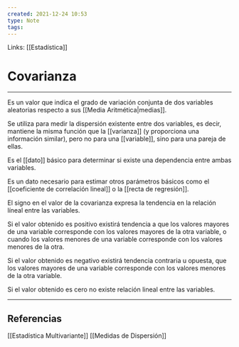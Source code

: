 ```yaml
---
created: 2021-12-24 10:53
type: Note
tags:
---
```


Links: [[Estadística]]

# Covarianza
---

Es un valor que indica el grado de variación conjunta de dos variables aleatorias respecto a sus [[Media Aritmética|medias]].

Se utiliza para medir la dispersión existente entre dos variables, es decir, mantiene la misma función que la [[varianza]] (y proporciona una información similar), pero no para una [[variable]], sino para una pareja de ellas.

Es el [[dato]] básico para determinar si existe una dependencia entre ambas variables.

Es un dato necesario para estimar otros parámetros básicos como el [[coeficiente de correlación lineal]] o la [[recta de regresión]].

El signo en el valor de la covarianza expresa la tendencia en la relación líneal entre las variables.

Si el valor obtenido es positivo existirá tendencia a que los valores mayores de una variable corresponde con los valores mayores de la otra variable, o cuando los valores menores de una variable corresponde con los valores menores de la otra.

Si el valor obtenido es negativo existirá tendencia contraria u opuesta, que los valores mayores de una variable corresponde con los valores menores de la otra variable.

Si el valor obtenido es cero no existe relación lineal entre las variables.

---

## Referencias
[[Estadística Multivariante]]
[[Medidas de Dispersión]]